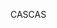<span data-ttu-id="5ebd9-101">CAS</span><span class="sxs-lookup"><span data-stu-id="5ebd9-101">CAS</span></span>